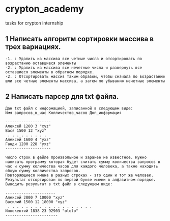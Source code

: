 # crypton_academy
tasks for crypton internship



## 1 Написать алгоритм сортировки массива в трех вариациях.
    -1. : Удалить из массива все четные числа и отсортировать по возрастанию оставшиеся элементы
    -2. : Удалить из массива все нечетные числа и развернуть все оставшиеся элементы в обратном порядке.
    -2. : Отсортировать массив таким образом, чтобы сначала по возрастанию шли все четные элементы массива, а затем по убыванию нечетные элементы


## 2 Написать парсер для txt файла.
    Дан txt файл с информацией, записанной в следующем виде: 
    Имя запросов_в_час Колличество_часов Доп_информация

    --------------------  
    Алексей 1200 3 "xyz"
    Вася 1500 12 "xyz"
     . . . . . . . . . 
    Алексей 1600 4 "yxz"
    Ганди 1200 228 "yxz"
    --------------------  

    Число строк в файле произвольное и заранее не известное. Нужно написать программу которая будет считать сумму количества запросов в час и сумму количества часов для каждого человека, а также находить общую сумму колличества запросов.
    Повторяющиеся имена в разных строках - это один и тот же человек. Результат отсортирован по первой букве имени в алфавитном порядке. Выводить результат в txt файл в следующем виде:

    ----------------------
    Алексей 2800 7 10000 "xyz"
    Василий 1500 12 18000 "xyz"
     . . . . . . . . . . . . . . . . . . .
    Иннокентий 1838 23 92903 "ololo"
    -----------------------
